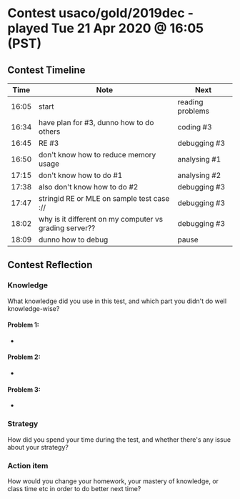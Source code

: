 # Contest usaco/gold/2019dec - played Tue 21 Apr 2020 @ 16:05 (PST)

## Contest Timeline

| Time | Note | Next |
|----|----|----|
16:05 | start | reading problems
16:34 | have plan for #3, dunno how to do others | coding #3
16:45 | RE #3 | debugging #3
16:50 | don't know how to reduce memory usage | analysing #1
17:15 | don't know how to do #1 | analysing #2
17:38 | also don't know how to do #2 | debugging #3
17:47 | stringid RE or MLE on sample test case :// | debugging #3
18:02 | why is it different on my computer vs grading server?? | debugging #3
18:09 | dunno how to debug | pause

## Contest Reflection

### Knowledge
What knowledge did you use in this test, and which part you didn't do well knowledge-wise?

#### Problem 1:

-

#### Problem 2:

-

#### Problem 3:

-

### Strategy
How did you spend your time during the test, and whether there's any issue about your strategy?

### Action item
How would you change your homework, your mastery of knowledge, or class time etc in order to do better next time?
